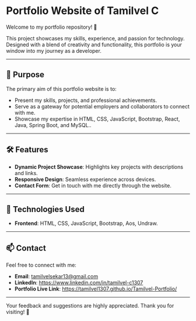 # Portfolio Website of Tamilvel C

Welcome to my portfolio repository! 🌟  

This project showcases my skills, experience, and passion for technology. Designed with a blend of creativity and functionality, this portfolio is your window into my journey as a developer.  

---

## 🚀 Purpose  

The primary aim of this portfolio website is to:  
- Present my skills, projects, and professional achievements.  
- Serve as a gateway for potential employers and collaborators to connect with me.  
- Showcase my expertise in HTML, CSS, JavaScript, Bootstrap, React, Java, Spring Boot, and MySQL..  

---

## 🛠️ Features  

- **Dynamic Project Showcase**: Highlights key projects with descriptions and links.  
- **Responsive Design**: Seamless experience across devices.  
- **Contact Form**: Get in touch with me directly through the website.  

---

## 🌟 Technologies Used  

- **Frontend**: HTML, CSS, JavaScript, Bootstrap, Aos, Undraw.  

---

## 📫 Contact  

Feel free to connect with me:  
- **Email**: tamilvelsekar13@gmail.com
- **LinkedIn**: https://www.linkedin.com/in/tamilvel-c1307
- **Portfolio Live Link**: https://tamilvel1307.github.io/Tamilvel-Portfolio/  

---

Your feedback and suggestions are highly appreciated. Thank you for visiting! 🌟  

